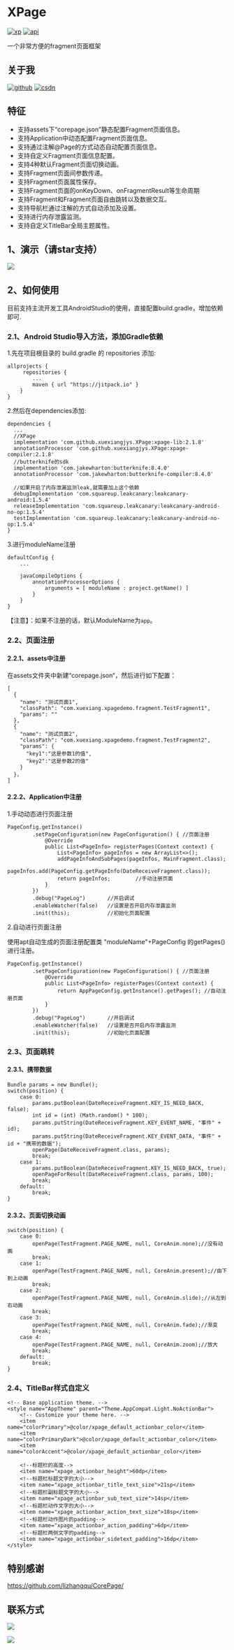 # XPage
[![xp][xpsvg]][xp]  [![api][apisvg]][api]

一个非常方便的fragment页面框架

## 关于我

[![github](https://img.shields.io/badge/GitHub-xuexiangjys-blue.svg)](https://github.com/xuexiangjys)   [![csdn](https://img.shields.io/badge/CSDN-xuexiangjys-green.svg)](http://blog.csdn.net/xuexiangjys)

## 特征

* 支持assets下“corepage.json”静态配置Fragment页面信息。
* 支持Application中动态配置Fragment页面信息。
* 支持通过注解@Page的方式动态自动配置页面信息。
* 支持自定义Fragment页面信息配置。
* 支持4种默认Fragment页面切换动画。
* 支持Fragment页面间参数传递。
* 支持Fragment页面属性保存。
* 支持Fragment页面的onKeyDown、onFragmentResult等生命周期
* 支持Fragment和Fragment页面自由跳转以及数据交互。
* 支持导航栏通过注解的方式自动添加及设置。
* 支持进行内存泄露监测。
* 支持自定义TitleBar全局主题属性。

## 1、演示（请star支持）
![](https://github.com/xuexiangjys/XPage/blob/master/img/1.gif)

## 2、如何使用
目前支持主流开发工具AndroidStudio的使用，直接配置build.gradle，增加依赖即可.

### 2.1、Android Studio导入方法，添加Gradle依赖

1.先在项目根目录的 build.gradle 的 repositories 添加:
```
allprojects {
     repositories {
        ...
        maven { url "https://jitpack.io" }
    }
}
```

2.然后在dependencies添加:

```
dependencies {
  ...
  //XPage
  implementation 'com.github.xuexiangjys.XPage:xpage-lib:2.1.8'
  annotationProcessor 'com.github.xuexiangjys.XPage:xpage-compiler:2.1.8'
  //butterknife的sdk
  implementation 'com.jakewharton:butterknife:8.4.0'
  annotationProcessor 'com.jakewharton:butterknife-compiler:8.4.0'

  //如果开启了内存泄漏监测leak,就需要加上这个依赖
  debugImplementation 'com.squareup.leakcanary:leakcanary-android:1.5.4'
  releaseImplementation 'com.squareup.leakcanary:leakcanary-android-no-op:1.5.4'
  testImplementation 'com.squareup.leakcanary:leakcanary-android-no-op:1.5.4'
}
```

3.进行moduleName注册

```
defaultConfig {
    ...

    javaCompileOptions {
        annotationProcessorOptions {
            arguments = [ moduleName : project.getName() ]
        }
    }
}
```
【注意】：如果不注册的话，默认ModuleName为`app`。

### 2.2、页面注册

#### 2.2.1、assets中注册

在assets文件夹中新建“corepage.json“，然后进行如下配置：
```
[
  {
    "name": "测试页面1",
    "classPath": "com.xuexiang.xpagedemo.fragment.TestFragment1",
    "params": ""
  },
  {
    "name": "测试页面2",
    "classPath": "com.xuexiang.xpagedemo.fragment.TestFragment2",
    "params": {
      "key1":"这是参数1的值",
      "key2":"这是参数2的值"
    }
  }，
]
```

#### 2.2.2、Application中注册

1.手动动态进行页面注册

```
PageConfig.getInstance()
        .setPageConfiguration(new PageConfiguration() { //页面注册
            @Override
            public List<PageInfo> registerPages(Context context) {
                List<PageInfo> pageInfos = new ArrayList<>();
                addPageInfoAndSubPages(pageInfos, MainFragment.class);
                pageInfos.add(PageConfig.getPageInfo(DateReceiveFragment.class));
                return pageInfos;        //手动注册页面
            }
        })
        .debug("PageLog")       //开启调试
        .enableWatcher(false)   //设置是否开启内存泄露监测
        .init(this);            //初始化页面配置
```

2.自动进行页面注册

使用apt自动生成的页面注册配置类 "moduleName"+PageConfig 的getPages()进行注册。

```
PageConfig.getInstance()
        .setPageConfiguration(new PageConfiguration() { //页面注册
            @Override
            public List<PageInfo> registerPages(Context context) {
                return AppPageConfig.getInstance().getPages(); //自动注册页面
            }
        })
        .debug("PageLog")       //开启调试
        .enableWatcher(false)   //设置是否开启内存泄露监测
        .init(this);            //初始化页面配置
```

### 2.3、页面跳转

#### 2.3.1、携带数据

```
Bundle params = new Bundle();
switch(position) {
    case 0:
        params.putBoolean(DateReceiveFragment.KEY_IS_NEED_BACK, false);
        int id = (int) (Math.random() * 100);
        params.putString(DateReceiveFragment.KEY_EVENT_NAME, "事件" + id);
        params.putString(DateReceiveFragment.KEY_EVENT_DATA, "事件" + id + "携带的数据");
        openPage(DateReceiveFragment.class, params);
        break;
    case 1:
        params.putBoolean(DateReceiveFragment.KEY_IS_NEED_BACK, true);
        openPageForResult(DateReceiveFragment.class, params, 100);
        break;
    default:
        break;
}
```

#### 2.3.2、页面切换动画

```
switch(position) {
    case 0:
        openPage(TestFragment.PAGE_NAME, null, CoreAnim.none);//没有动画
        break;
    case 1:
        openPage(TestFragment.PAGE_NAME, null, CoreAnim.present);//由下到上动画
        break;
    case 2:
        openPage(TestFragment.PAGE_NAME, null, CoreAnim.slide);//从左到右动画
        break;
    case 3:
        openPage(TestFragment.PAGE_NAME, null, CoreAnim.fade);//渐变
        break;
    case 4:
        openPage(TestFragment.PAGE_NAME, null, CoreAnim.zoom);//放大
        break;
    default:
        break;
}
```

### 2.4、TitleBar样式自定义

```
<!-- Base application theme. -->
<style name="AppTheme" parent="Theme.AppCompat.Light.NoActionBar">
    <!-- Customize your theme here. -->
    <item name="colorPrimary">@color/xpage_default_actionbar_color</item>
    <item name="colorPrimaryDark">@color/xpage_default_actionbar_color</item>
    <item name="colorAccent">@color/xpage_default_actionbar_color</item>

    <!--标题栏的高度-->
    <item name="xpage_actionbar_height">60dp</item>
    <!--标题栏标题文字的大小-->
    <item name="xpage_actionbar_title_text_size">21sp</item>
    <!--标题栏副标题文字的大小-->
    <item name="xpage_actionbar_sub_text_size">14sp</item>
    <!--标题栏动作文字的大小-->
    <item name="xpage_actionbar_action_text_size">18sp</item>
    <!--标题栏动作图片的padding-->
    <item name="xpage_actionbar_action_padding">6dp</item>
    <!--标题栏两侧文字的padding-->
    <item name="xpage_actionbar_sidetext_padding">16dp</item>
</style>
```

## 特别感谢
https://github.com/lizhangqu/CorePage/

## 联系方式

 [![](https://img.shields.io/badge/点击一键加入QQ交流群-602082750-blue.svg)](http://shang.qq.com/wpa/qunwpa?idkey=9922861ef85c19f1575aecea0e8680f60d9386080a97ed310c971ae074998887)

![](https://github.com/xuexiangjys/XPage/blob/master/img/qq_group.jpg)

[xpsvg]: https://img.shields.io/badge/XPage-v2.1.8-brightgreen.svg
[xp]: https://github.com/xuexiangjys/XPage
[apisvg]: https://img.shields.io/badge/API-19+-brightgreen.svg
[api]: https://android-arsenal.com/api?level=19
